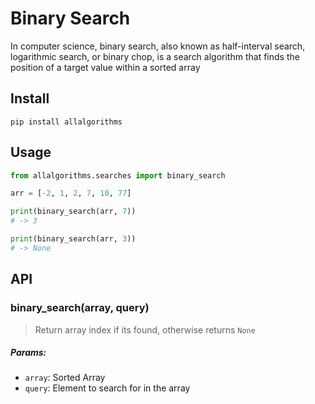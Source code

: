 # Binary Search

In computer science, binary search, also known as half-interval search, logarithmic search, or binary chop, is a search algorithm that finds the position of a target value within a sorted array

## Install

```
pip install allalgorithms
```

## Usage

```py
from allalgorithms.searches import binary_search

arr = [-2, 1, 2, 7, 10, 77]

print(binary_search(arr, 7))
# -> 3

print(binary_search(arr, 3))
# -> None
```

## API

### binary_search(array, query)

> Return array index if its found, otherwise returns `None`

##### Params:

- `array`: Sorted Array
- `query`: Element to search for in the array
